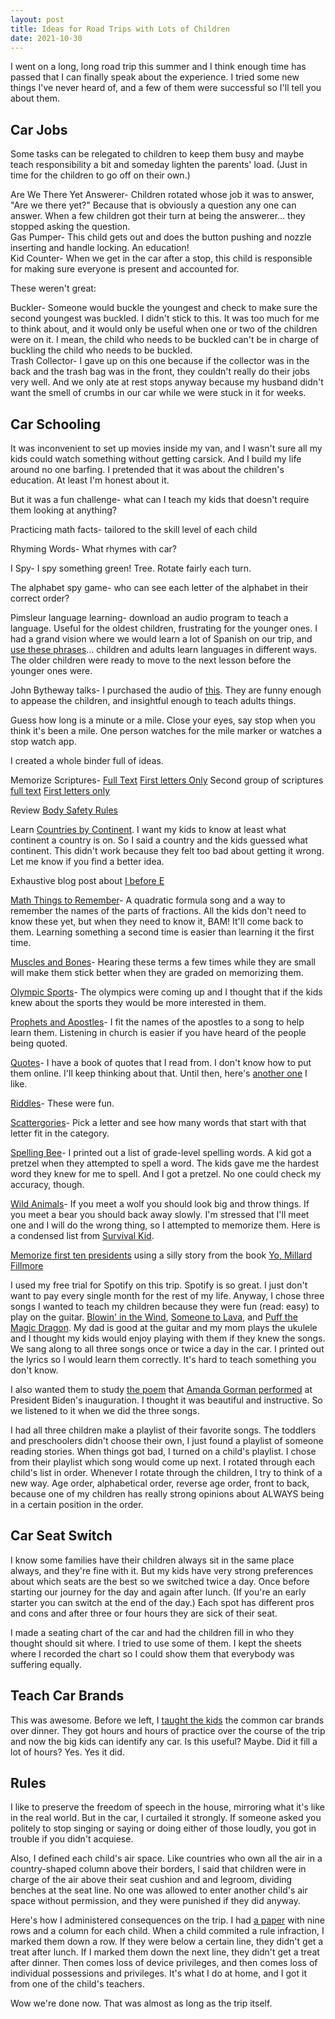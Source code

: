 ```yaml
---
layout: post
title: Ideas for Road Trips with Lots of Children
date: 2021-10-30
---
```


I went on a long, long road trip this summer and I think enough time has passed that I can finally speak about the experience. I tried some new things I've never heard of, and a few of them were successful so I'll tell you about them. 

Car Jobs
--------

Some tasks can be relegated to children to keep them busy and maybe teach responsibility a bit and someday lighten the parents' load. (Just in time for the children to go off on their own.)

Are We There Yet Answerer- Children rotated whose job it was to answer, "Are we there yet?" Because that is obviously a question any one can answer. When a few children got their turn at being the answerer... they stopped asking the question.     
Gas Pumper- This child gets out and does the button pushing and nozzle inserting and handle locking. An education!    
Kid Counter- When we get in the car after a stop, this child is responsible for making sure everyone is present and accounted for.   

These weren't great:  

Buckler- Someone would buckle the youngest and check to make sure the second youngest was buckled. I didn't stick to this. It was too much for me to think about, and it would only be useful when one or two of the children were on it. I mean, the child who needs to be buckled can't be in charge of buckling the child who needs to be buckled.     
Trash Collector- I gave up on this one because if the collector was in the back and the trash bag was in the front, they couldn't really do their jobs very well. And we only ate at rest stops anyway because my husband didn't want the smell of crumbs in our car while we were stuck in it for weeks.   

Car Schooling
-------------
It was inconvenient to set up movies inside my van, and I wasn't sure all my kids could watch something without getting carsick. And I build my life around no one barfing. I pretended that it was about the children's education. At least I'm honest about it. 

But it was a fun challenge- what can I teach my kids that doesn't require them looking at anything?

Practicing math facts- tailored to the skill level of each child  

Rhyming Words- What rhymes with car?  

I Spy- I spy something green! Tree. Rotate fairly each turn.  

The alphabet spy game- who can see each letter of the alphabet in their correct order?  

Pimsleur language learning- download an audio program to teach a language. Useful for the oldest children, frustrating for the younger ones. I had a grand vision where we would learn a lot of Spanish on our trip, and [use these phrases](https://docs.google.com/document/d/1_FpFlw-Z6RTO16SKJMohr_9fTo54mAU-1U-3JqGar0w/edit?usp=sharing)... children and adults learn languages in different ways. The older children were ready to move to the next lesson before the younger ones were. 

John Bytheway talks- I purchased the audio of [this](https://www.youtube.com/watch?v=TJkbHfnLAvw). They are funny enough to appease the children, and insightful enough to teach adults things. 

Guess how long is a minute or a mile. Close your eyes, say stop when you think it's been a mile. One person watches for the mile marker or watches a stop watch app.  

I created a whole binder full of ideas.   

Memorize Scriptures- [Full Text](https://docs.google.com/document/d/13PjNWFJ50oGT24LNVKtNLYAOQuJTL-sAiRtoKEeUz0k/edit?usp=sharing) [First letters Only](https://docs.google.com/document/d/1Tawib_1TnK_sEwJyjD018Ko1uI-gQhZ7WSH73Djp7UI/edit?usp=sharing)
Second group of scriptures [full text](https://docs.google.com/document/d/11sDSF_F2acT99dfKscuwkEBZYG4VoVEQTbuue3EkEHM/edit?usp=sharing) [First letters only](https://docs.google.com/document/d/1U9sYDmY94GFE0GVAar9re7I5nv2aQYb3yb5o8j93eEQ/edit?usp=sharing)  

Review [Body Safety Rules](https://docs.google.com/document/d/1K8NmMjtHHYgwi25JeH4Sjr7IUukIm8GH8yXsnDXV9qs/edit?usp=sharing)  

Learn [Countries by Continent](https://docs.google.com/document/d/1ynQsCWXFSM7fXEtFu6__ahtKDsbLJGzM6pUnoQ73SHo/edit?usp=sharing). I want my kids to know at least what continent a country is on. So I said a country and the kids guessed what continent. This didn't work because they felt too bad about getting it wrong. Let me know if you find a better idea.  

Exhaustive blog post about [I before E](https://docs.google.com/document/d/1tuicBzBzUnxgBuAnsUSKqd7ptZhrLDwCyAo6RGs4L9c/edit?usp=sharing)  

[Math Things to Remember](https://docs.google.com/document/d/1fv5E-vEhQdG8sJ1VFw5sgZtwjgRF39OMz6V6MBQcPPc/edit?usp=sharing)- A quadratic formula song and a way to remember the names of the parts of fractions. All the kids don't need to know these yet, but when they need to know it, BAM! It'll come back to them. Learning something a second time is easier than learning it the first time.   

[Muscles and Bones](https://docs.google.com/document/d/1UJr9ClDlDo67emquI6R6bXGcnxo6eZ2VaSDlcOUxOuA/edit?usp=sharing)- Hearing these terms a few times while they are small will make them stick better when they are graded on memorizing them.   

[Olympic Sports](https://docs.google.com/document/d/13ng5IG47pKOOEPs00gngpQQOpZEDxb2qIKMo0HyfGEg/edit?usp=sharing)- The olympics were coming up and I thought that if the kids knew about the sports they would be more interested in them.   

[Prophets and Apostles](https://docs.google.com/document/d/14IPUr1UWrxDZM8lTpqtJATiAHDa_xnswRs3iQsMNdqM/edit?usp=sharing)- I fit the names of the apostles to a song to help learn them. Listening in church is easier if you have heard of the people being quoted.   

[Quotes](https://docs.google.com/document/d/12g1Yw4K89BLAoM_F-0uinGyvlmcjJSdcMYWTpQQNCfo/edit?usp=sharing)- I have a book of quotes that I read from. I don't know how to put them online. I'll keep thinking about that. Until then, here's [another one](https://docs.google.com/document/d/1LCV-s6uf0SkiBUfontjY18a_bru6ZtvqxgJPQTx8qJc/edit?usp=sharing) I like.  

[Riddles](https://docs.google.com/document/d/1NIn78JTg-7GGY_6TqkeXY2kDdbZqoOsgLVPguL3zWQg/edit?usp=sharing)- These were fun.   

[Scattergories](https://docs.google.com/document/d/1kzbB36rgbouoEA-79gYP6f97RtNZbxGR3dXSuoxW_w8/edit?usp=sharing)- Pick a letter and see how many words that start with that letter fit in the category.  

[Spelling Bee](https://docs.google.com/document/d/1Rs_84qZcV8sdiAo0KwTD7cCvVOWOE7EdHRZGClAHVQQ/edit?usp=sharing)- I printed out a list of grade-level spelling words. A kid got a pretzel when they attempted to spell a word. The kids gave me the hardest word they knew for me to spell.  And I got a pretzel. No one could check my accuracy, though. 

[Wild Animals](https://docs.google.com/document/d/1F4FF9TIBQ70gPtTj99DyzrhzpivDCxmRJLghbJlXwy4/edit?usp=sharing)- If you meet a wolf you should look big and throw things. If you meet a bear you should back away slowly. I'm stressed that I'll meet one and I will do the wrong thing, so I attempted to memorize them. Here is a condensed list from [Survival Kid](https://www.amazon.com/Survivor-Kid-Practical-Wilderness-Survival/dp/1569767084).  

[Memorize first ten presidents](https://docs.google.com/document/d/1MPmVBdEahx2jjZ8OYnVUN1Y00Vhr_CM-ZdhWPRbTd38/edit?usp=sharing) using a silly story from the book [Yo, Millard Fillmore](https://www.youtube.com/watch?v=L-p_CINFJwE)  

I used my free trial for Spotify on this trip. Spotify is so great. I just don't want to pay every single month for the rest of my life. Anyway, I chose three songs I wanted to teach my children because they were fun (read: easy) to play on the guitar. [Blowin' in the Wind](https://docs.google.com/document/d/19-ZKGhDnkT3E1h1VIETXISPCRFZtpyP4SyNdqvqDk_s/edit?usp=sharing), [Someone to Lava](https://docs.google.com/document/d/1gDlxxB2A4KZPYawtzKqtk1kgD0JZK_feEEv3iDY7c70/edit?usp=sharing), and [Puff the Magic Dragon](https://docs.google.com/document/d/1Lx6b2t8dkeQ9zi1kltnH6cxWDHbXShIOc248dbdKdSk/edit?usp=sharing). My dad is good at the guitar and my mom plays the ukulele and I thought my kids would enjoy playing with them if they knew the songs. We sang along to all three songs once or twice a day in the car. I printed out the lyrics so I would learn them correctly. It's hard to teach something you don't know. 

I also wanted them to study [the poem](https://docs.google.com/document/d/1IVxmKf2GvRpGt8AprPB1Frqj_CrdNd3nkFyWLtlm3WU/edit?usp=sharing) that [Amanda Gorman performed](https://www.youtube.com/watch?v=LZ055ilIiN4) at President Biden's inauguration. I thought it was beautiful and instructive. So we listened to it when we did the three songs. 

I had all three children make a playlist of their favorite songs. The toddlers and preschoolers didn't choose their own, I just found a playlist of someone reading stories. When things got bad, I turned on a child's playlist. I chose from their playlist which song would come up next. I rotated through each child's list in order. Whenever I rotate through the children, I try to think of a new way. Age order, alphabetical order, reverse age order, front to back, because one of my children has really strong opinions about ALWAYS being in a certain position in the order. 



Car Seat Switch
---------------

I know some families have their children always sit in the same place always, and they're fine with it. But my kids have very strong preferences about which seats are the best so we switched twice a day. Once before starting our journey for the day and again after lunch. (If you're an early starter you can switch at the end of the day.) Each spot has different pros and cons and after three or four hours they are sick of their seat.

I made a seating chart of the car and had the children fill in who they thought should sit where. I tried to use some of them. I kept the sheets where I recorded the chart so I could show them that everybody was suffering equally. 

Teach Car Brands
----------------

This was awesome. Before we left, I [taught the kids](https://www.instagram.com/p/CQypIC5FDTE/) the common car brands over dinner. They got hours and hours of practice over the course of the trip and now the big kids can identify any car. Is this useful? Maybe. Did it fill a lot of hours? Yes. Yes it did.

Rules
---
I like to preserve the freedom of speech in the house, mirroring what it's like in the real world. But in the car, I curtailed it strongly. If someone asked you politely to stop singing or saying or doing either of those loudly, you got in trouble if you didn't acquiese. 

Also, I defined each child's air space. Like countries who own all the air in a country-shaped column above their borders, I said that children were in charge of the air above their seat cushion and and legroom, dividing benches at the seat line. No one was allowed to enter another child's air space without permission, and they were punished if they did anyway. 

Here's how I administered consequences on the trip. I had [a paper](https://docs.google.com/document/d/1PJjNSorUcD087HN6Sxm6bv7i9d-f8Y3HgUhdUr4GzMc/edit?usp=sharing) with nine rows and a column for each child. When a child commited a rule infraction, I marked them down a row. If they were below a certain line, they didn't get a treat after lunch. If I marked them down the next line, they didn't get a treat after dinner. Then comes loss of device privileges, and then comes loss of individual possessions and privileges. It's what I do at home, and I got it from one of the child's teachers. 

Wow we're done now. That was almost as long as the trip itself. 
